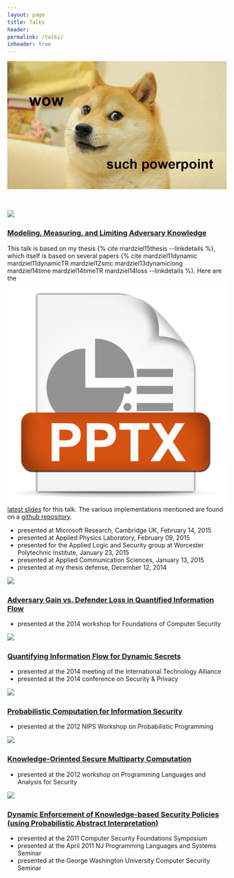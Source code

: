 ```yaml
---
layout: page
title: Talks
header: 
permalink: /talks/
inheader: true
---
```


![Science!](/images/doge.jpeg)

&nbsp;

<!--# My talks #-->

<img class="side_thumb" src="http://www.cs.umd.edu/projects/PL/images/globe2.gif"/>

### <a name="thesis"/> [Modeling, Measuring, and Limiting Adversary Knowledge](/docs/mardziel15thesis.latest-pres.pptx) ###

This talk is based on my thesis {% cite mardziel15thesis --linkdetails %}, which itself is based on several papers {% cite mardziel11dynamic mardziel11dynamicTR mardziel12smc mardziel13dynamiclong mardziel14time mardziel14timeTR mardziel14loss --linkdetails %}. Here are the [<img class="mediumicon" src="/images/icon_pptx.png"/>latest slides](/docs/mardziel15thesis.latest-pres.pptx) for this talk. The various implementations mentioned are found on a [github repository](https://github.com/plum-umd/qif).

<!--
* will be presented at Galois, March 17, 2015
* will be present at Lincoln Laboratories, March 12, 2015
-->

* presented at Microsoft Research, Cambridge UK, February 14, 2015
* presented at Applied Physics Laboratory, February 09, 2015
* presented for the Applied Logic and Security group at Worcester Polytechnic Institute, January 23, 2015
* presented at Applied Communication Sciences, January 13, 2015
* presented at my thesis defense, December 12, 2014

<img class="side_thumb" src="http://www.cs.umd.edu/projects/PL/images/globe2.gif"/>

### [Adversary Gain vs. Defender Loss in Quantified Information Flow](/docs/mardziel14loss.pres.pdf)

* presented at the 2014 workshop for Foundations of Computer Security

<img class="side_thumb" src="http://www.cs.umd.edu/projects/PL/images/globe2.gif"/>

### [Quantifying Information Flow for Dynamic Secrets](/docs/mardziel14time.pres.pdf)
* presented at the 2014 meeting of the International Technology Alliance
* presented at the 2014 conference on Security & Privacy

<img class="side_thumb" src="http://www.cs.umd.edu/projects/PL/images/globe2.gif"/>

### [Probabilistic Computation for Information Security](/docs/mardziel12probabilistic.pres.pptx)
* presented at the 2012 NIPS Workshop on Probabilistic Programming

<img class="side_thumb" src="http://www.cs.umd.edu/projects/PL/images/globe2.gif"/>

### [Knowledge-Oriented Secure Multiparty Computation](/docs/mardziel12smc.pres.pptx)
*  presented at the 2012 workshop on Programming Languages and Analysis for Security

<img class="side_thumb" src="http://www.cs.umd.edu/projects/PL/images/globe2.gif"/>

### [Dynamic Enforcement of Knowledge-based Security Policies (using Probabilistic Abstract Interpretation)](/docs/mardziel11dynamic.pres.pptx)

* presented at the 2011 Computer Security Foundations Symposium
* presented at the April 2011 NJ Programming Languages and Systems Seminar
* presented at the George Washington University Computer Security Seminar

<!--
Collaborator talks
================================

### Knowledge inference for optimizing and enforcing secure computations
* presented by Mike Hicks at the 2013 meeting of the International Technology Alliance

### Knowledge inference for optimizing secure multi-party computation
Aseem Rastogi gave a talk based on our work on secure computation {% cite rastogi13knowledge --linkdetails %}. Here are [<img class="icon" src="/images/icon_pptx.png"/>the slides](/docs/rastogi13knowledge.pres.pptx) he used. [Aseem Rastogi](http://www.cs.umd.edu/~aseem/) and [Matthew Hammer](http://www.cs.umd.edu/~hammer/) are continuing work on secure computation. 

* presented by Aseem Rastogi at the 2013 workshop on Programming Languages and Analysis for Security

### Secure sharing in distributed information management applications: problems and directions
* presented by Mike Hicks at the 2010 meeting of the International Technology Alliance
-->